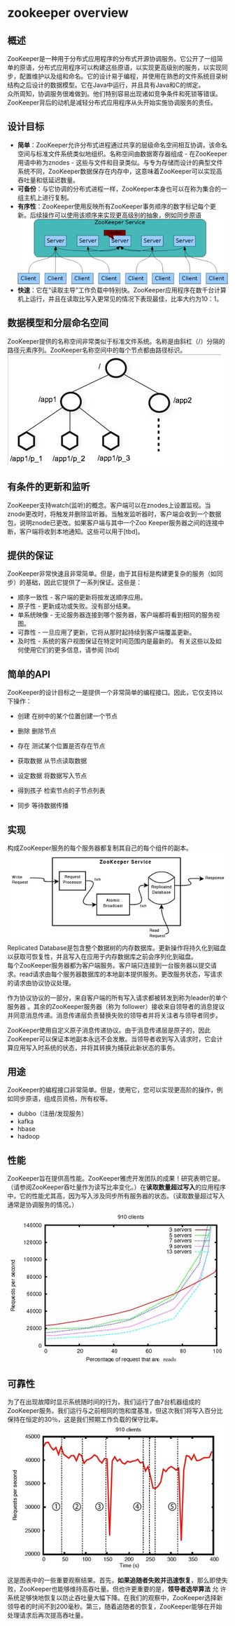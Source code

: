 zookeeper overview
==
## 概述
ZooKeeper是一种用于分布式应用程序的分布式开源协调服务。它公开了一组简单的原语，分布式应用程序可以构建这些原语，以实现更高级别的服务，以实现同步，配置维护以及组和命名。它的设计易于编程，并使用在熟悉的文件系统目录树结构之后设计的数据模型。它在Java中运行，并且具有Java和C的绑定。  
众所周知，协调服务很难做到。他们特别容易出现诸如竞争条件和死锁等错误。ZooKeeper背后的动机是减轻分布式应用程序从头开始实施协调服务的责任。

## 设计目标
- **简单**：ZooKeeper允许分布式进程通过共享的层级命名空间相互协调，该命名空间与标准文件系统类似地组织。名称空间由数据寄存器组成 - 在ZooKeeper用语中称为znodes - 这些与文件和目录类似。与专为存储而设计的典型文件系统不同，ZooKeeper数据保存在内存中，这意味着ZooKeeper可以实现高吞吐量和低延迟数量。
- **可备份**：与它协调的分布式进程一样，ZooKeeper本身也可以在称为集合的一组主机上进行复制。
- **有序性**：ZooKeeper使用反映所有ZooKeeper事务顺序的数字标记每个更新。后续操作可以使用该顺序来实现更高级别的抽象，例如同步原语
![](overview_md/zkservice.jpg)
- **快速**：它在“读取主导”工作负载中特别快。ZooKeeper应用程序在数千台计算机上运行，​​并且在读取比写入更常见的情况下表现最佳，比率大约为10：1。

## 数据模型和分层命名空间
ZooKeeper提供的名称空间非常类似于标准文件系统。名称是由斜杠（/）分隔的路径元素序列。ZooKeeper名称空间中的每个节点都由路径标识。
![](overview_md/struct.png)

## 有条件的更新和监听
ZooKeeper支持watch(监听)的概念。客户端可以在znodes上设置监视。当znode更改时，将触发并删除监听器。当触发监听器时，客户端会收到一个数据包，说明znode已更改。如果客户端与其中一个Zoo Keeper服务器之间的连接中断，客户端将收到本地通知。这些可以用于[tbd]。

## 提供的保证
ZooKeeper非常快速且非常简单。但是，由于其目标是构建更复杂的服务（如同步）的基础，因此它提供了一系列保证。这些是：
- 顺序一致性 - 客户端的更新将按发送顺序应用。
- 原子性 - 更新成功或失败。没有部分结果。
- 单系统映像 - 无论服务器连接到哪个服务器，客户端都将看到相同的服务视图。
- 可靠性 - 一旦应用了更新，它将从那时起持续到客户端覆盖更新。
- 及时性 - 系统的客户视图保证在特定时间范围内是最新的。
有关这些以及如何使用它们的更多信息，请参阅 [tbd]

## 简单的API
ZooKeeper的设计目标之一是提供一个非常简单的编程接口。因此，它仅支持以下操作：
- 创建
在树中的某个位置创建一个节点

- 删除
删除节点

- 存在
测试某个位置是否存在节点

- 获取数据
从节点读取数据

- 设定数据
将数据写入节点

- 得到孩子
检索节点的子节点列表

- 同步
等待数据传播

## 实现
构成ZooKeeper服务的每个服务器都复制其自己的每个组件的副本。
![ZooKeeper Components](overview_md/zkcomponents.jpg)
Replicated Database是包含整个数据树的内存数据库。更新操作将持久化到磁盘以获取可恢复性，并且写入在应用于内存数据库之前会序列化到磁盘。  
每个ZooKeeper服务器都为客户端服务。客户端只连接到一台服务器以提交请求。read请求由每个服务器数据库的本地副本提供服务。更改服务状态，写请求的请求由协议协议处理。  

作为协议协议的一部分，来自客户端的所有写入请求都被转发到称为leader的单个服务器 。其余的ZooKeeper服务器（称为 follower）接收来自领导者的消息提议并同意消息传递。消息传递层负责替换失败的领导者并将关注者与领导者同步。

ZooKeeper使用自定义原子消息传递协议。由于消息传递层是原子的，因此ZooKeeper可以保证本地副本永远不会发散。当领导者收到写入请求时，它会计算应用写入时系统的状态，并将其转换为捕获此新状态的事务。

## 用途
ZooKeeper的编程接口非常简单。但是，使用它，您可以实现更高阶的操作，例如同步原语，组成员资格，所有权等。
- dubbo（注册/发现服务）
- kafka
- hbase
- hadoop

## 性能
ZooKeeper旨在提供高性能。ZooKeeper雅虎开发团队的成果！研究表明它是。（请参阅ZooKeeper吞吐量作为读写比率变化。）在**读取数量超过写入**的应用程序中，它的性能尤其高，因为写入涉及同步所有服务器的状态。（读取数量超过写入通常是协调服务的情况。）
![](overview_md/zkperfRW-3.2.jpg)

## 可靠性
为了在出现故障时显示系统随时间的行为，我们运行了由7台机器组成的ZooKeeper服务。我们运行与之前相同的饱和度基准，但这次我们将写入百分比保持在恒定的30％，这是我们预期工作负载的保守比率。
![](overview_md/zkperfreliability.jpg)
这是图表中的一些重要观察结果。首先，**如果追随者失败并迅速恢复**，那么即使失败，ZooKeeper也能够维持高吞吐量。但也许更重要的是，**领导者选举算法** 允 许系统足够快地恢复以防止吞吐量大幅下降。在我们的观察中，ZooKeeper选择新领导者的时间不到200毫秒。第三，随着追随者的恢复，ZooKeeper能够在开始处理请求后再次提高吞吐量。
